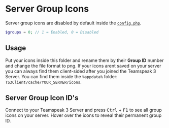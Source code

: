 # Server Group Icons

Server group icons are disabled by default inside the [`config.php`][config].
```php
$groups = 0; // 1 = Enabled, 0 = Disabled
```

## Usage

Put your icons inside this folder and rename them by their **Group ID** number and change the file format to png. If your icons arent saved on your server you can always find them client-sided after you joined the Teamspeak 3 Server. You can find them inside the `%appdata%` folder: `TS3Client/cache/YOUR_SERVER/icons`.

## Server Group Icon ID's

Connect to your Teamspeak 3 Server and press <kbd>Ctrl</kbd> + <kbd>F1</kbd> to see all group icons on your server. Hover over the icons to reveal their permanent group ID.

[config]: https://github.com/dennisabrams/teamspeak3-banner/blob/main/config.php
